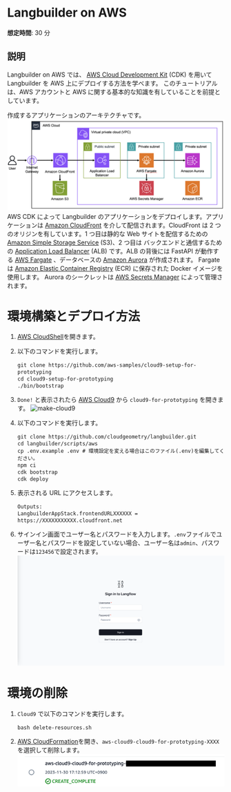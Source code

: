 # Langbuilder on AWS

**想定時間**: 30 分

## 説明

Langbuilder on AWS では、 [AWS Cloud Development Kit](https://aws.amazon.com/cdk/?nc2=type_a) (CDK) を用いて Langbuilder を AWS 上にデプロイする方法を学べます。
このチュートリアルは、AWS アカウントと AWS に関する基本的な知識を有していることを前提としています。

作成するアプリケーションのアーキテクチャです。
![langbuilder-archi](./img/langbuilder-archi.png)
AWS CDK によって Langbuilder のアプリケーションをデプロイします。アプリケーションは [Amazon CloudFront](https://aws.amazon.com/cloudfront/?nc1=h_ls) を介して配信されます。CloudFront は 2 つのオリジンを有しています。1 つ目は静的な Web サイトを配信するための [Amazon Simple Storage Service](https://aws.amazon.com/s3/?nc1=h_ls) (S3)、2 つ目は バックエンドと通信するための [Application Load Balancer](https://aws.amazon.com/elasticloadbalancing/application-load-balancer/?nc1=h_ls) (ALB) です。ALB の背後には FastAPI が動作する [AWS Fargate](https://aws.amazon.com/fargate/?nc2=type_a) 、データベースの [Amazon Aurora](https://aws.amazon.com/rds/aurora/?nc2=type_a) が作成されます。
Fargate は [Amazon Elastic Container Registry](https://aws.amazon.com/ecr/?nc1=h_ls) (ECR) に保存された Docker イメージを使用します。
Aurora のシークレットは [AWS Secrets Manager](https://aws.amazon.com/secrets-manager/?nc2=type_a) によって管理されます。

# 環境構築とデプロイ方法

1. [AWS CloudShell](https://us-east-1.console.aws.amazon.com/cloudshell/home?region=us-east-1)を開きます。

1. 以下のコマンドを実行します。

   ```shell
   git clone https://github.com/aws-samples/cloud9-setup-for-prototyping
   cd cloud9-setup-for-prototyping
   ./bin/bootstrap
   ```

1. `Done!` と表示されたら [AWS Cloud9](https://us-east-1.console.aws.amazon.com/cloud9control/home?region=us-east-1#/) から `cloud9-for-prototyping` を開きます。
   ![make-cloud9](./img/langbuilder-cloud9.png)

1. 以下のコマンドを実行します。
   ```shell
   git clone https://github.com/cloudgeometry/langbuilder.git
   cd langbuilder/scripts/aws
   cp .env.example .env # 環境設定を変える場合はこのファイル(.env)を編集してください。
   npm ci
   cdk bootstrap
   cdk deploy
   ```
1. 表示される URL にアクセスします。
   ```shell
   Outputs:
   LangbuilderAppStack.frontendURLXXXXXX = https://XXXXXXXXXXX.cloudfront.net
   ```
1. サインイン画面でユーザー名とパスワードを入力します。`.env`ファイルでユーザー名とパスワードを設定していない場合、ユーザー名は`admin`、パスワードは`123456`で設定されます。
   ![make-cloud9](./img/langbuilder-signin.png)

# 環境の削除

1. `Cloud9` で以下のコマンドを実行します。

   ```shell
   bash delete-resources.sh
   ```

1. [AWS CloudFormation](https://us-east-1.console.aws.amazon.com/cloudformation/home?region=us-east-1#/getting-started)を開き、`aws-cloud9-cloud9-for-prototyping-XXXX` を選択して削除します。
   ![delete-cfn](./img/langbuilder-cfn.png)
